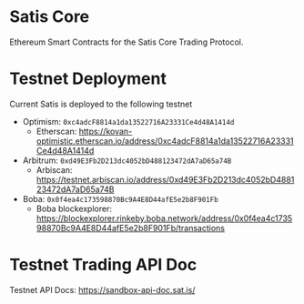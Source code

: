 # Satis Core
Ethereum Smart Contracts for the Satis Core Trading Protocol.

# Testnet Deployment
Current Satis is deployed to the following testnet

- Optimism: `0xc4adcF8814a1da13522716A23331Ce4d48A1414d`
    - Etherscan: https://kovan-optimistic.etherscan.io/address/0xc4adcF8814a1da13522716A23331Ce4d48A1414d
- Arbitrum: `0xd49E3Fb2D213dc4052bD488123472dA7aD65a74B`
    - Arbiscan: https://testnet.arbiscan.io/address/0xd49E3Fb2D213dc4052bD488123472dA7aD65a74B
- Boba: `0x0f4ea4c173598870Bc9A4E8D44afE5e2b8F901Fb`
    - Boba blockexplorer: https://blockexplorer.rinkeby.boba.network/address/0x0f4ea4c173598870Bc9A4E8D44afE5e2b8F901Fb/transactions

# Testnet Trading API Doc
Testnet API Docs: https://sandbox-api-doc.sat.is/

